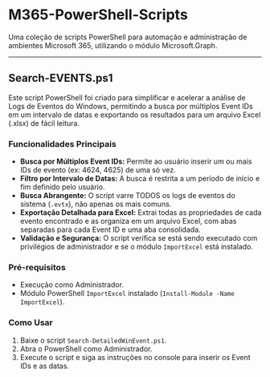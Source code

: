 # M365-PowerShell-Scripts

Uma coleção de scripts PowerShell para automação e administração de ambientes Microsoft 365, utilizando o módulo Microsoft.Graph.

---

## Search-EVENTS.ps1

Este script PowerShell foi criado para simplificar e acelerar a análise de Logs de Eventos do Windows, permitindo a busca por múltiplos Event IDs em um intervalo de datas e exportando os resultados para um arquivo Excel (.xlsx) de fácil leitura.

### Funcionalidades Principais
- **Busca por Múltiplos Event IDs:** Permite ao usuário inserir um ou mais IDs de evento (ex: 4624, 4625) de uma só vez.
- **Filtro por Intervalo de Datas:** A busca é restrita a um período de início e fim definido pelo usuário.
- **Busca Abrangente:** O script varre TODOS os logs de eventos do sistema (`.evtx`), não apenas os mais comuns.
- **Exportação Detalhada para Excel:** Extrai todas as propriedades de cada evento encontrado e as organiza em um arquivo Excel, com abas separadas para cada Event ID e uma aba consolidada.
- **Validação e Segurança:** O script verifica se está sendo executado com privilégios de administrador e se o módulo `ImportExcel` está instalado.

### Pré-requisitos
- Execução como Administrador.
- Módulo PowerShell `ImportExcel` instalado (`Install-Module -Name ImportExcel`).

### Como Usar
1.  Baixe o script `Search-DetailedWinEvent.ps1`.
2.  Abra o PowerShell como Administrador.
3.  Execute o script e siga as instruções no console para inserir os Event IDs e as datas.
